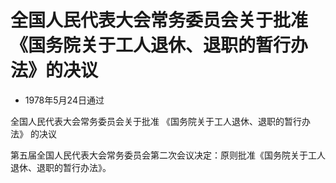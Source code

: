 # 全国人民代表大会常务委员会关于批准《国务院关于工人退休、退职的暂行办法》的决议

- 1978年5月24日通过

<!-- INFO END -->

全国人民代表大会常务委员会关于批准 《国务院关于工人退休、退职的暂行办法》 的决议

第五届全国人民代表大会常务委员会第二次会议决定：原则批准《国务院关于工人退休、退职的暂行办法》。
